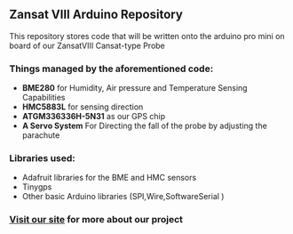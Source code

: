 ## Zansat VIII Arduino Repository

This repository stores code that will be written onto the arduino pro mini on board of our ZansatVIII Cansat-type Probe

### Things managed by the aforementioned code:
- **BME280** for Humidity, Air pressure and Temperature Sensing Capabilities
- **HMC5883L** for sensing direction
- **ATGM336336H-5N31** as our GPS chip
- **A Servo System** For Directing the fall of the probe by adjusting the parachute

### Libraries used:
- Adafruit libraries for the BME and HMC sensors
- Tinygps
- Other basic Arduino libraries (SPI,Wire,SoftwareSerial )


### [Visit our site](https://www.zansat-viii.nl) for more about our project
